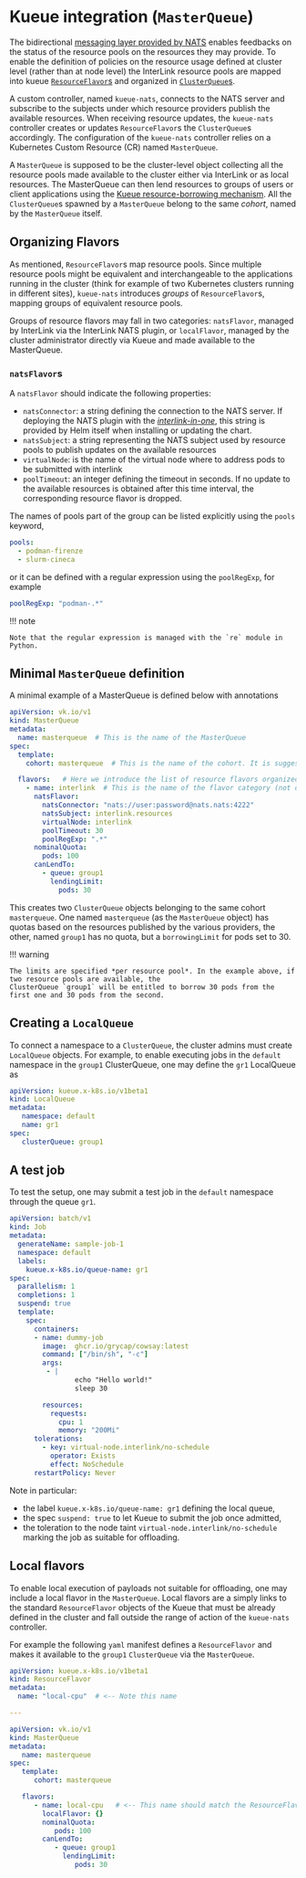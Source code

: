 # Kueue integration (`MasterQueue`)

The bidirectional [messaging layer provided by NATS](./nats.md) enables feedbacks on the status of the 
resource pools on the resources they may provide. To enable the definition of policies on the resource usage defined 
at cluster level (rather than at node level) the InterLink resource pools are mapped into kueue 
[`ResourceFlavor`s](https://kueue.sigs.k8s.io/docs/concepts/resource_flavor/) and organized in 
[`ClusterQueue`s](https://kueue.sigs.k8s.io/docs/concepts/cluster_queue/).

A custom controller, named `kueue-nats`, connects to the NATS server and subscribe to the subjects under which 
resource providers publish the available resources. When receiving resource updates, the `kueue-nats` controller 
creates or updates `ResourceFlavor`s the `ClusterQueue`s accordingly. The configuration of the `kueue-nats` controller 
relies on a Kubernetes Custom Resource (CR) named `MasterQueue`.

A `MasterQueue` is supposed to be the cluster-level object collecting all the resource pools made available to the 
cluster either via InterLink or as local resources. The MasterQueue can then lend resources to groups of users or 
client applications using the [Kueue resource-borrowing mechanism](https://kueue.sigs.k8s.io/docs/concepts/cluster_queue/#cohort). 
All the `ClusterQueue`s spawned by a `MasterQueue` belong to the same *cohort*, named by the `MasterQueue` itself.

## Organizing Flavors
As mentioned, `ResourceFlavor`s map resource pools. Since multiple resource pools might be equivalent and 
interchangeable to the applications running in the cluster (think for example of two Kubernetes clusters running 
in different sites), `kueue-nats` introduces *groups* of `ResourceFlavor`s, mapping groups of equivalent resource
pools. 

Groups of resource flavors may fall in two categories: `natsFlavor`, managed by InterLink via the InterLink NATS plugin,
or `localFlavor`, managed by the cluster administrator directly via Kueue and made available to the MasterQueue.

### `natsFlavor`s 
A `natsFlavor` should indicate the following properties:
 * `natsConnector`: a string defining the connection to the NATS server. If deploying the NATS plugin with the 
   [*interlink-in-one*](../deploy.md), this string is provided by Helm itself when installing or updating the chart.
 * `natsSubject`: a string representing the NATS subject used by resource pools to publish updates on the available 
   resources
 * `virtualNode`: is the name of the virtual node where to address pods to be submitted with interlink
 * `poolTimeout`: an integer defining the timeout in seconds. If no update to the available resources is obtained 
   after this time interval, the corresponding resource flavor is dropped.

The names of pools part of the group can be listed explicitly using the `pools` keyword,

```yaml
pools:
  - podman-firenze
  - slurm-cineca
```

or it can be defined with a regular expression using the `poolRegExp`, for example

```yaml
poolRegExp: "podman-.*"
```

!!! note

    Note that the regular expression is managed with the `re` module in Python. 


## Minimal `MasterQueue` definition
A minimal example of a MasterQueue is defined below with annotations

```yaml
apiVersion: vk.io/v1
kind: MasterQueue
metadata:
  name: masterqueue  # This is the name of the MasterQueue 
spec:
  template:
    cohort: masterqueue  # This is the name of the cohort. It is suggested to use the same name as for the MasterQueue.

  flavors:   # Here we introduce the list of resource flavors organized in categories. RFs can be either `natsFlavor`s or `localFlavor`s.
    - name: interlink  # This is the name of the flavor category (not of the flavor itself!)
      natsFlavor:
        natsConnector: "nats://user:password@nats.nats:4222"
        natsSubject: interlink.resources
        virtualNode: interlink
        poolTimeout: 30
        poolRegExp: ".*"
      nominalQuota:
        pods: 100
      canLendTo:
        - queue: group1
          lendingLimit:
            pods: 30
```

This creates two `ClusterQueue` objects belonging to the same cohort `masterqueue`. One named `masterqueue` 
(as the `MasterQueue` object) has quotas based on the resources published by the various providers, the other, 
named `group1` has no quota, but a `borrowingLimit` for pods set to 30.

!!! warning

    The limits are specified *per resource pool*. In the example above, if two resource pools are available, the 
    ClusterQueue `group1` will be entitled to borrow 30 pods from the first one and 30 pods from the second. 


## Creating a `LocalQueue`
To connect a namespace to a `ClusterQueue`, the cluster admins must create `LocalQueue` objects. For example, to 
enable executing jobs in the `default` namespace in the `group1` ClusterQueue, one may define the `gr1` LocalQueue as

```yaml
apiVersion: kueue.x-k8s.io/v1beta1
kind: LocalQueue
metadata:
   namespace: default
   name: gr1
spec:
   clusterQueue: group1
```

## A test job
To test the setup, one may submit a test job in the `default` namespace through the queue `gr1`.
```yaml
apiVersion: batch/v1
kind: Job
metadata:
  generateName: sample-job-1
  namespace: default
  labels:
    kueue.x-k8s.io/queue-name: gr1
spec:
  parallelism: 1
  completions: 1
  suspend: true
  template:
    spec:
      containers:
      - name: dummy-job
        image:  ghcr.io/grycap/cowsay:latest
        command: ["/bin/sh", "-c"]
        args: 
         - |
                echo "Hello world!"
                sleep 30

        resources:
          requests:
            cpu: 1
            memory: "200Mi"
      tolerations:
        - key: virtual-node.interlink/no-schedule
          operator: Exists
          effect: NoSchedule
      restartPolicy: Never
```

Note in particular:
 * the label `kueue.x-k8s.io/queue-name: gr1` defining the local queue,
 * the spec `suspend: true` to let Kueue to submit the job once admitted, 
 * the toleration to the node taint `virtual-node.interlink/no-schedule` marking the job as suitable for offloading.

## Local flavors
To enable local execution of payloads not suitable for offloading, one may include a local flavor in the `MasterQueue`.
Local flavors are a simply links to the standard `ResourceFlavor` objects of the Kueue that must be already defined in 
the cluster and fall outside the range of action of the `kueue-nats` controller.

For example the following `yaml` manifest defines a `ResourceFlavor` and makes it available to the `group1`
`ClusterQueue` via the `MasterQueue`. 

```yaml
apiVersion: kueue.x-k8s.io/v1beta1
kind: ResourceFlavor
metadata:
  name: "local-cpu"  # <-- Note this name

---

apiVersion: vk.io/v1
kind: MasterQueue
metadata:
   name: masterqueue  
spec:
   template:
      cohort: masterqueue  

   flavors:   
      - name: local-cpu   # <-- This name should match the ResourceFlavor definition above
        localFlavor: {}
        nominalQuota:
           pods: 100
        canLendTo:
           - queue: group1
             lendingLimit:
                pods: 30
```



